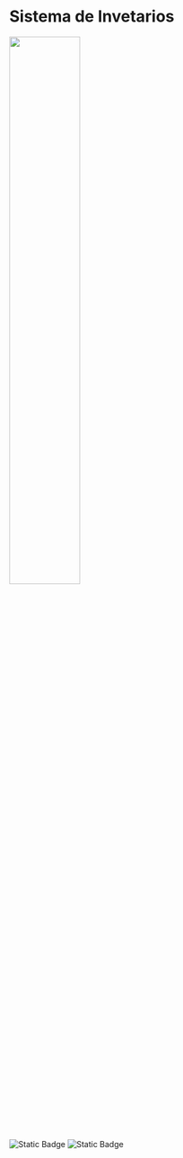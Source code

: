 



<h1>Sistema de Invetarios</h1>
<img src="https://portafolio-nine-tawny.vercel.app/img/inventarios.png" width=50%/>


![Static Badge](https://img.shields.io/badge/Spring%20Boot-green)
![Static Badge](https://img.shields.io/badge/Primefaces-green)
